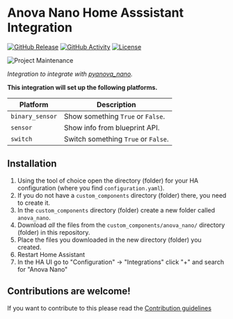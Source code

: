 # Anova Nano Home Asssistant Integration

[![GitHub Release][releases-shield]][releases]
[![GitHub Activity][commits-shield]][commits]
[![License][license-shield]](LICENSE)

![Project Maintenance][maintenance-shield]

_Integration to integrate with [pyanova_nano]._

**This integration will set up the following platforms.**

| Platform        | Description                         |
| --------------- | ----------------------------------- |
| `binary_sensor` | Show something `True` or `False`.   |
| `sensor`        | Show info from blueprint API.       |
| `switch`        | Switch something `True` or `False`. |

## Installation

1. Using the tool of choice open the directory (folder) for your HA configuration (where you find `configuration.yaml`).
1. If you do not have a `custom_components` directory (folder) there, you need to create it.
1. In the `custom_components` directory (folder) create a new folder called `anova_nano`.
1. Download _all_ the files from the `custom_components/anova_nano/` directory (folder) in this repository.
1. Place the files you downloaded in the new directory (folder) you created.
1. Restart Home Assistant
1. In the HA UI go to "Configuration" -> "Integrations" click "+" and search for "Anova Nano"

## Contributions are welcome!

If you want to contribute to this please read the [Contribution guidelines](CONTRIBUTING.md)

[pyanova_nano]: https://github.com/filmkorn/pyanova-nano
[commits-shield]: https://img.shields.io/github/commit-activity/y/mcolyer/hacs-anova-nano.svg?style=for-the-badge
[commits]: https://github.com/mcolyer/hacs-anova-nano/commits/main
[license-shield]: https://img.shields.io/github/license/mcolyer/hacs-anova-nano.svg?style=for-the-badge
[maintenance-shield]: https://img.shields.io/badge/maintainer-Matt%20Colyer%20%40mcolyer-blue.svg?style=for-the-badge
[releases-shield]: https://img.shields.io/github/release/mcolyer/hacs-anova-nano.svg?style=for-the-badge
[releases]: https://github.com/mcolyer/hacs-anova-nano/releases
